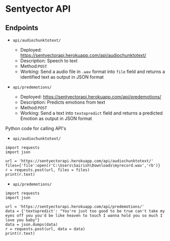 # Sentyector API

## Endpoints
- `api/audiochunktotext/`
  - Deployed: https://sentyectorapi.herokuapp.com/api/audiochunktotext/
  - Description: Speech to text
  - Method:`POST`
  - Working: Send a audio file in `.wav` format into `file` field and returns a identified text as output in JSON format
  
- `api/predemotions/`
  - Deployed: https://sentyectorapi.herokuapp.com/api/predemotions/
  - Description: Predicts emotions from text
  - Method:`POST`
  - Working: Send a text into `textopredict` field and returns a predicted Emotion as output in JSON format
  

Python code for calling API's
- `api/audiochunktotext/`
```
import requests
import json

url = 'https://sentyectorapi.herokuapp.com/api/audiochunktotext/'
files={'file':open(r'C:\Users\Sairish\Downloads\myrecord.wav','rb')}
r = requests.post(url, files = files)
print(r.text)
```
- `api/predemotions/`
```
import requests
import json

url = 'https://sentyectorapi.herokuapp.com/api/predemotions/'
data = {'textopredict': "You're just too good to be true can't take my eyes off you you'd be like heaven to touch I wanna hold you so much I love you baby"}
data = json.dumps(data)
r = requests.post(url, data = data)
print(r.text)
```